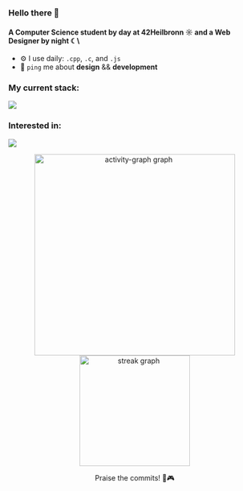 ### Hello there 👋

#### A Computer Science student by day at 42Heilbronn ☼ and a Web Designer by night ☾\

- ⚙️ I use daily: `.cpp`,  `.c`, and `.js` 
- 💬 `ping` me about **design** && **development**


### My current stack:
<p align="left">
  <a href="https://skillicons.dev">
    <img src="https://skillicons.dev/icons?i=c,cpp,git,docker,react,javascript,vscode,figma" />
  </a>
</p>

### Interested in:
<p align="left">
  <a href="https://skillicons.dev">
    <img src="https://skillicons.dev/icons?i=typescript,angular,electron,cs" />
  </a>
</p>

<div align="center">
  <img src="https://github-readme-activity-graph.vercel.app/graph?username=rmitache-ai&theme=tokyo-night&radius=50&area=true&hide_border=true&hide_title=true" height="400" alt="activity-graph graph"  />
  <img src="https://streak-stats.demolab.com?user=rmitache-ai&locale=en&mode=daily&theme=solarized-dark&hide_border=false&border_radius=5&order=3" height="220" alt="streak graph"  />
</div>

<p align="center">
  Praise the commits! 🖤🎮
</p>
